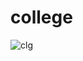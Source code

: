 # college
![clg](https://user-images.githubusercontent.com/71723925/113551986-319b7400-9591-11eb-9469-10ca759c8b1a.jpg)
